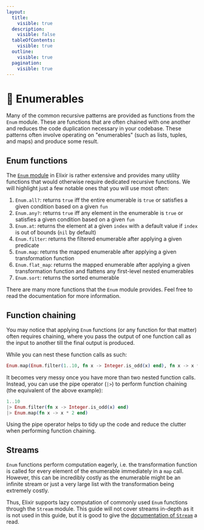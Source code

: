 ```yaml
---
layout:
  title:
    visible: true
  description:
    visible: false
  tableOfContents:
    visible: true
  outline:
    visible: true
  pagination:
    visible: true
---
```


# 🐖 Enumerables

Many of the common recursive patterns are provided as functions from the `Enum` module. These are functions that are often chained with one another and reduces the code duplication necessary in your codebase. These patterns often involve operating on "enumerables" (such as lists, tuples, and maps) and produce some result.

## Enum functions

The [`Enum` module](https://hexdocs.pm/elixir/1.12/Enum.html) in Elixir is rather extensive and provides many utility functions that would otherwise require dedicated recursive functions. We will highlight just a few notable ones that you will use most often:

1. `Enum.all?`: returns `true` iff the entire enumerable is `true` or satisfies a given condition based on a given `fun`
2. `Enum.any?`: returns `true` iff any element in the enumerable is `true` or satisfies a given condition based on a given `fun`
3. `Enum.at`: returns the element at a given `index` with a default value if `index` is out of bounds (`nil` by default)
4. `Enum.filter`: returns the filtered enumerable after applying a given predicate
5. `Enum.map`: returns the mapped enumerable after applying a given transformation function
6. `Enum.flat_map`: returns the mapped enumerable after applying a given transformation function and flattens any first-level nested enumerables
7. `Enum.sort`: returns the sorted enumerable

There are many more functions that the `Enum` module provides. Feel free to read the documentation for more information.

## Function chaining

You may notice that applying `Enum` functions (or any function for that matter) often requires chaining, where you pass the output of one function call as the input to another till the final output is produced.

While you can nest these function calls as such:

```elixir
Enum.map(Enum.filter(1..10, fn x -> Integer.is_odd(x) end), fn x -> x * 2 end)
```

It becomes very messy once you have more than two nested function calls. Instead, you can use the pipe operator (`|>`) to perform function chaining (the equivalent of the above example):

```elixir
1..10
|> Enum.filter(fn x -> Integer.is_odd(x) end)
|> Enum.map(fn x -> x * 2 end)
```

Using the pipe operator helps to tidy up the code and reduce the clutter when performing function chaining.

## Streams

`Enum` functions perform computation eagerly, i.e. the transformation function is called for every element of the enumerable immediately in a `map` call. However, this can be incredibly costly as the enumerable might be an infinite stream or just a very large list with the transformation being extremely costly.

Thus, Elixir supports lazy computation of commonly used `Enum` functions through the `Stream` module. This guide will not cover streams in-depth as it is not used in this guide, but it is good to give the [documentation of `Stream`](https://hexdocs.pm/elixir/Stream.html) a read.

